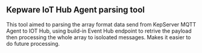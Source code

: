 ## Kepware IoT Hub Agent parsing tool

This tool aimed to parsing the array format data send from KepServer MQTT Agent to IOT Hub, using build-in Event Hub endpoint to retrive the payload then processing the whole array to isoloated messages. Makes it easier to do future processing.

